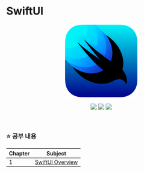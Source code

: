 # SwiftUI

<p align="center"><img src="./images/swiftui.png"></p>
<p align="center"><img src="https://img.shields.io/badge/Xcode-v12.4-green"> <img src="https://img.shields.io/badge/Swift-v5.0-blue"> <img src="https://img.shields.io/badge/Framework-SwiftUI-brightgreen"></p> 

<br>

### ⭐️ 공부 내용

| Chapter | Subject                                |
| ------- | -------------------------------------- |
| 1       | [SwiftUI Overview](./docs/overview.md) |

